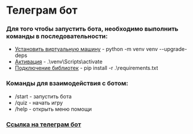 # __Телеграм бот__

### Для того чтобы запустить бота, необходимо выполнить команды в последовательности:
* <u>Установить виртуальную машину</u> - python -m venv venv --upgrade-deps
* <u>Активация</u> - .\venv\Scripts\activate
* <u>Подключение библиотек</u> - pip install -r .\requirements.txt

### Команды для взаимодействия с ботом:

* /start - запустить бота
* /quiz - начать игру
* /help - открыть меню помощи

### [Ссылка на телеграм бот](https://t.me/NorthQuizzy_bot/ "Перейти к боту")
